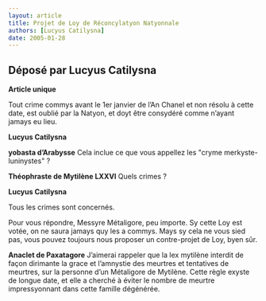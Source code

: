 ```yaml
---
layout: article
title: Projet de Loy de Réconcylatyon Natyonnale
authors: [Lucyus Catilysna]
date: 2005-01-28
---
```


## Déposé par Lucyus Catilysna

**Article unique**

Tout crime commys avant le 1er janvier de l’An Chanel et non résolu à cette date, est oublié par la Natyon, et doyt être consydéré comme n’ayant jamays eu lieu.

**Lucyus Catilysna**

**yobasta d’Arabysse** Cela inclue ce que vous appellez les "cryme merkyste-luninystes" ?

**Théophraste de Mytilène LXXVI** Quels crimes ?

**Lucyus Catilysna** 

Tous les crimes sont concernés.

Pour vous répondre, Messyre Métaligore, peu importe. Sy cette Loy est votée, on ne saura jamays quy les a commys. Mays sy cela ne vous sied pas, vous pouvez toujours nous proposer un contre-projet de Loy, byen sûr.

**Anaclet de Paxatagore** J’aimerai rappeler que la lex mytilène interdit de façon dirimante la grace et l’amnystie des meurtres et tentatives de meurtres, sur la personne d’un Métaligore de Mytilène. Cette règle exyste de longue date, et elle a cherché à éviter le nombre de meurtre impressyonnant dans cette famille dégénérée.
